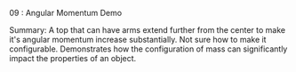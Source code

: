 09 : Angular Momentum Demo

Summary: A top that can have arms extend further from the center to make it's angular momentum increase substantially. Not sure how to make it configurable. Demonstrates how the configuration of mass can significantly impact the properties of an object.
	